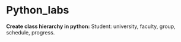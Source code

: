 # Python_labs

**Create class hierarchy in python:**
Student: university, faculty, group, schedule, progress.
